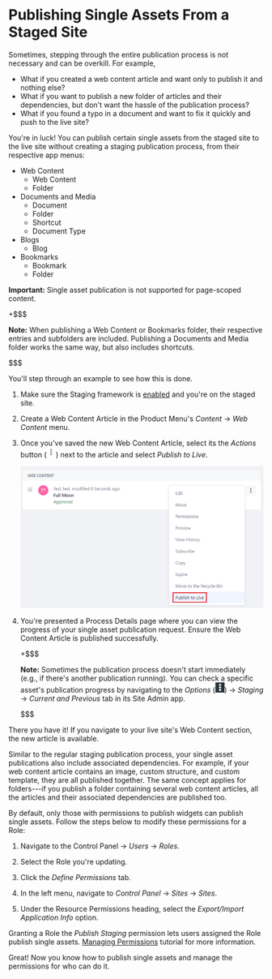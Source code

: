 # Publishing Single Assets From a Staged Site [](id=publishing-single-assets-from-a-staged-site)

Sometimes, stepping through the entire publication process is not necessary and
can be overkill. For example,

- What if you created a web content article and want only to publish it and
  nothing else?
- What if you want to publish a new folder of articles and their dependencies,
  but don't want the hassle of the publication process?
- What if you found a typo in a document and want to fix it quickly and push to
  the live site?

You're in luck! You can publish certain single assets from the staged site to
the live site without creating a staging publication process, from their
respective app menus:

- Web Content
    - Web Content
    - Folder
- Documents and Media
    - Document
    - Folder
    - Shortcut
    - Document Type
- Blogs
    - Blog
- Bookmarks
    - Bookmark
    - Folder

**Important:** Single asset publication is not supported for page-scoped
content.

+$$$

**Note:** When publishing a Web Content or Bookmarks folder, their respective
entries and subfolders are included. Publishing a Documents and Media folder
works the same way, but also includes shortcuts.

$$$

You'll step through an example to see how this is done.

1.  Make sure the Staging framework is
    [enabled](/discover/portal/-/knowledge_base/7-1/enabling-staging) and you're
    on the staged site.

2.  Create a Web Content Article in the Product Menu's *Content* &rarr; *Web
    Content* menu.

3.  Once you've saved the new Web Content Article, select its the *Actions*
    button (![Actions](../../../../images/icon-actions.png)) next to the article
    and select *Publish to Live*.

    ![Figure 1: You can publish the single web content article to the live site.](../../../../images/single-asset-publish.png)

4.  You're presented a Process Details page where you can view the progress of
    your single asset publication request. Ensure the Web Content Article is
    published successfully.

    +$$$

    **Note:** Sometimes the publication process doesn't start immediately (e.g.,
    if there's another publication running). You can check a specific asset's
    publication progress by navigating to the *Options*
    (![Options](../../../../images/icon-options.png)) &rarr; *Staging* &rarr;
     *Current and Previous* tab in its Site Admin app.

    $$$

There you have it! If you navigate to your live site's Web Content section, the
new article is available.

Similar to the regular staging publication process, your single asset
publications also include associated dependencies. For example, if your web
content article contains an image, custom structure, and custom template, they
are all published together. The same concept applies for folders---if you
publish a folder containing several web content articles, all the articles and
their associated dependencies are published too.

By default, only those with permissions to publish widgets can publish single
assets. Follow the steps below to modify these permissions for a Role:

1.  Navigate to the Control Panel &rarr; *Users* &rarr; *Roles*.

2.  Select the Role you're updating.

3.  Click the *Define Permissions* tab.

4.  In the left menu, navigate to *Control Panel* &rarr; *Sites* &rarr; *Sites*.

5.  Under the Resource Permissions heading, select the *Export/Import
    Application Info* option.

Granting a Role the *Publish Staging* permission lets users assigned the Role
publish single assets. 
[Managing Permissions](/develop/tutorials/-/knowledge_base/7-1/managing-permissions)
tutorial for more information.

Great! Now you know how to publish single assets and manage the permissions for
who can do it.
